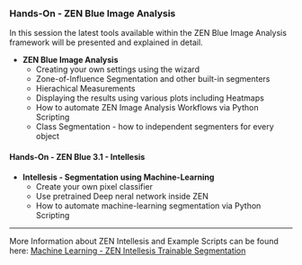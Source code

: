 ### Hands-On - ZEN Blue Image Analysis

In this session the latest tools available within the ZEN Blue Image Analysis framework will be presented and explained in detail.

* **ZEN Blue Image Analysis**
  * Creating your own settings using the wizard
  * Zone-of-Influence Segmentation and other built-in segmenters
  * Hierachical Measurements
  * Displaying the results using various plots including Heatmaps
  * How to automate ZEN Image Analysis Workflows via Python Scripting
  * Class Segmentation - how to independent segmenters for every object

#### Hands-On - ZEN Blue 3.1 - Intellesis

* **Intellesis - Segmentation using Machine-Learning**
  * Create your own pixel classifier
  * Use pretrained Deep neral network inside ZEN
  * How to automate machine-learning segmentation via Python Scripting



***

More Information about ZEN Intellesis and Example Scripts can be found here: [Machine Learning - ZEN Intellesis Trainable Segmentation](/Machine_Learning/README.md)
